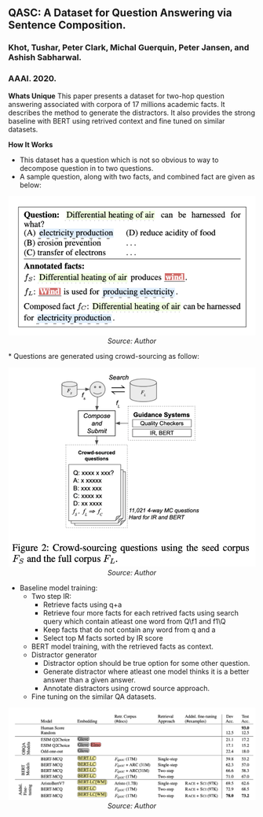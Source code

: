 ## QASC: A Dataset for Question Answering via Sentence Composition.
### Khot, Tushar, Peter Clark, Michal Guerquin, Peter Jansen, and Ashish Sabharwal.
### AAAI. 2020.

**Whats Unique**
This paper presents a dataset for two-hop question answering associated with corpora of 17 millions academic facts. It describes the method to generate the distractors. It also provides the strong baseline with BERT using retrived context and fine tuned on similar datasets. 

**How It Works**
* This dataset has a question which is not so obvious to way to decompose question in to two questions.
* A sample question, along with two facts, and combined fact are given as below:
<p align="center">
    <img width=600 src="images/QASC_example.png">
    <em>Source: Author</em>
    </p>
* Questions are generated using crowd-sourcing as follow:
<p align="center">
    <img width=600 src="images/QASC_question_generation_steps.png">
    <em>Source: Author</em>
    </p>

* Baseline model training:
    * Two step IR:
        * Retrieve facts using q+a
        * Retrieve four more facts for each retrived facts using search query which contain atleast one word from Q\f1 and f1\Q
        * Keep facts that do not contain any word from q and a
        * Select top M facts sorted by IR score
    * BERT model training, with the retrieved facts as context.
    * Distractor generator
        * Distractor option should be true option for some other question.
        * Generate distractor where atleast one model thinks it is a better answer than a given answer.
        * Annotate distractors using crowd source approach.
    * Fine tuning on the similar QA datasets.
<p align="center">
    <img width=600 src="images/QASC_baseline_models.png">
    <em>Source: Author</em>
    </p>
    
